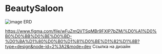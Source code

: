 # BeautySaloon

![image](https://github.com/KoshelevaOlga/BeautifulSalon/assets/126570872/6fa6a453-1f0f-4b70-bc02-c1f5394bfece)
ERD

https://www.figma.com/file/wFuZmQVTSqMBr9FXlP7bZM/%D0%A1%D0%B0%D0%BB%D0%BE%D0%BD-%D0%BA%D1%80%D0%B0%D1%81%D0%BE%D1%82%D1%8B?type=design&node-id=2%3A2&mode=dev
Ссылка на дизайн

